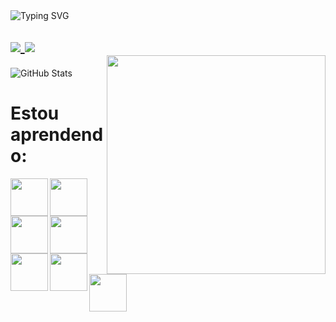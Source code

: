 <div display="inline-block">
    <img align="left" src="https://readme-typing-svg.demolab.com?font=Press+Start+2P&size=40&duration=2500&pause=400&color=1E90FF&random=false&width=980&height=89&lines=Eai!!!+me+chamo+Gustavo;bem+vindo+ao+meu+Github!" alt="Typing SVG" />
</div>

<h1 align="left" width="30" height="30">
    <a href="https://www.linkedin.com/in/gustavo-de-oliveira-afonso-do-amaral-239738240/" target="_blank">
        <img align="center" loading="lazy" src="https://img.shields.io/badge/-LinkedIn-%230077B5?style=for-the-badge&logo=linkedin&logoColor=white" target="_blank">
    </a>
    <a href="mailto:contato@gustavodeoliveiraafonsodoamara@gmail.com">
        <img align="center" loading="lazy" src="https://img.shields.io/badge/Gmail-D14836?style=for-the-badge&logo=gmail&logoColor=white" target="_blank">
    </a>   
</h1>

<img align="right" width="350px" style="margin-top:-20px" src="roblox-mighty-omega.gif" width="350">
<img  align="center" src="https://github-readme-stats.vercel.app/api?username=Gusta-d-oliveira&theme=blue_navyicons=true" alt="GitHub Stats">

<h1 align="left">Estou aprendendo:</h1>
<img align="left" loading="lazy" src="https://cdn.jsdelivr.net/gh/devicons/devicon/icons/java/java-original.svg" width="60" height="60"/>
<img align="left" src="https://cdn.jsdelivr.net/gh/devicons/devicon@latest/icons/python/python-original.svg" width="60" height="60"/>
<img align="left" src="https://cdn.jsdelivr.net/gh/devicons/devicon/icons/html5/html5-original-wordmark.svg" width="60" height="60"/>
<img align="left" src="https://cdn.jsdelivr.net/gh/devicons/devicon/icons/css3/css3-original-wordmark.svg"  width="60" height="60"/>     
<img align="left" src="https://cdn.jsdelivr.net/gh/devicons/devicon/icons/javascript/javascript-original.svg" width="60" height="60"/>
<img align="left" src="https://cdn.jsdelivr.net/gh/devicons/devicon/icons/sqlite/sqlite-original-wordmark.svg"width="60" height="60"/>
<img align="left" src="https://cdn.jsdelivr.net/gh/devicons/devicon/icons/mysql/mysql-original-wordmark.svg" width="60" height="60" />
          

          

            
          

          

</body>

</html>
